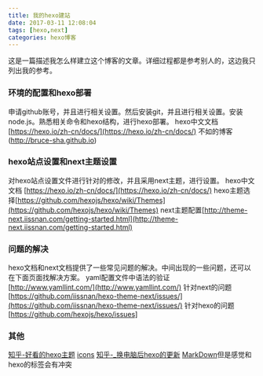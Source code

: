 ```yaml
---
title: 我的hexo建站
date: 2017-03-11 12:08:04
tags: [hexo,next]
categories: hexo博客
---
```

这是一篇描述我怎么样建立这个博客的文章。详细过程都是参考别人的，这边我只列出我的参考。
<!--more-->

### 环境的配置和hexo部署

申请github账号，并且进行相关设置。然后安装git，并且进行相关设置。安装node.js。熟悉相关命令和hexo结构，进行hexo部署。
    hexo中文文档 [https://hexo.io/zh-cn/docs/](https://hexo.io/zh-cn/docs/)
    不如的博客(http://bruce-sha.github.io)

### hexo站点设置和next主题设置

对hexo站点设置文件进行针对的修改，并且采用next主题，进行设置。
    hexo中文文档 [https://hexo.io/zh-cn/docs/](https://hexo.io/zh-cn/docs/)
    hexo主题选择[https://github.com/hexojs/hexo/wiki/Themes](https://github.com/hexojs/hexo/wiki/Themes)
    next主题配置[http://theme-next.iissnan.com/getting-started.html](http://theme-next.iissnan.com/getting-started.html)

### 问题的解决

hexo文档和next文档提供了一些常见问题的解决。中间出现的一些问题，还可以在下面页面找解决方案。
    yaml配置文件中语法的验证[http://www.yamllint.com/](http://www.yamllint.com/)
    针对next的问题[https://github.com/iissnan/hexo-theme-next/issues/](https://github.com/iissnan/hexo-theme-next/issues/)
    针对hexo的问题[https://github.com/hexojs/hexo/issues]

### 其他
[知乎-好看的hexo主题](https://www.zhihu.com/question/24422335)
[icons](http://fontawesome.io/)
[知乎-_换电脑后hexo的更新](https://www.zhihu.com/question/21193762)
[MarkDown](http://www.markdown.cn/)但是感觉和hexo的标签会有冲突

